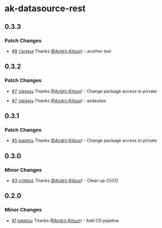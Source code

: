 # ak-datasource-rest

## 0.3.3

### Patch Changes

- [#9](https://github.com/Andrii-Kitsun/ak-datasource-rest/pull/9) [`73e94a4`](https://github.com/Andrii-Kitsun/ak-datasource-rest/commit/73e94a4edb962b59ed7387991a446d46a1216c3a) Thanks [@Andrii-Kitsun](https://github.com/Andrii-Kitsun)! - another test

## 0.3.2

### Patch Changes

- [#7](https://github.com/Andrii-Kitsun/ak-datasource-rest/pull/7) [`34b944a`](https://github.com/Andrii-Kitsun/ak-datasource-rest/commit/34b944aa6e364eeec4192a458de2725a3d3214d5) Thanks [@Andrii-Kitsun](https://github.com/Andrii-Kitsun)! - Change package access to private

- [#7](https://github.com/Andrii-Kitsun/ak-datasource-rest/pull/7) [`34b944a`](https://github.com/Andrii-Kitsun/ak-datasource-rest/commit/34b944aa6e364eeec4192a458de2725a3d3214d5) Thanks [@Andrii-Kitsun](https://github.com/Andrii-Kitsun)! - asdasdas

## 0.3.1

### Patch Changes

- [#5](https://github.com/Andrii-Kitsun/ak-datasource-rest/pull/5) [`0a6693a`](https://github.com/Andrii-Kitsun/ak-datasource-rest/commit/0a6693a38e2773fc8f0a2995ab6d3694eea53838) Thanks [@Andrii-Kitsun](https://github.com/Andrii-Kitsun)! - Change package access to private

## 0.3.0

### Minor Changes

- [#3](https://github.com/Andrii-Kitsun/ak-datasource-rest/pull/3) [`e7905e5`](https://github.com/Andrii-Kitsun/ak-datasource-rest/commit/e7905e58f74c6356d156de88a708cce35c866fd1) Thanks [@Andrii-Kitsun](https://github.com/Andrii-Kitsun)! - Clean up CI/CD

## 0.2.0

### Minor Changes

- [#1](https://github.com/Andrii-Kitsun/ak-datasource-rest/pull/1) [`6db6b2e`](https://github.com/Andrii-Kitsun/ak-datasource-rest/commit/6db6b2ee4b972bd932bf2382dfdb86b4204aca18) Thanks [@Andrii-Kitsun](https://github.com/Andrii-Kitsun)! - Add CD pipeline
